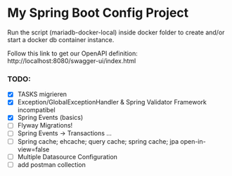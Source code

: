 # My Spring Boot Config Project

Run the script (mariadb-docker-local) inside docker folder to create and/or start a docker db container instance.

Follow this link to get our OpenAPI definition:
http://localhost:8080/swagger-ui/index.html

### TODO:
- [x] TASKS migrieren
- [x] Exception/GlobalExceptionHandler & Spring Validator Framework incompatibel
- [x] Spring Events (basics)
- [ ] Flyway Migrations!
- [ ] Spring Events -> Transactions ...
- [ ] Spring cache; ehcache; query cache; spring cache; jpa open-in-view=false
- [ ] Multiple Datasource Configuration
- [ ] add postman collection
